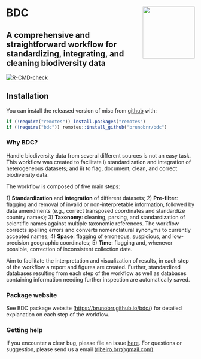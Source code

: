 
<!-- README.md is generated from README.Rmd. Please edit that file -->

# BDC <a href='https://github.com/brunobrr/bdc'><img src='https://github.com/brunobrr/bdc/blob/master/man/figures/logo.png' align="right" height="139" /></a>

## A comprehensive and straightforward workflow for standardizing, integrating, and cleaning biodiversity data

<!-- badges: start -->

[![R-CMD-check](https://github.com/brunobrr/bdc/actions/workflows/R-CMD-check.yaml/badge.svg)](https://github.com/brunobrr/bdc/actions/workflows/R-CMD-check.yaml)
<!-- badges: end -->

## Installation

You can install the released version of misc from
[github](https://github.com/brunobrr/bdc) with:

``` r
if (!require("remotes")) install.packages("remotes")
if (!require("bdc")) remotes::install_github("brunobrr/bdc")
```

### Why BDC?

Handle biodiversity data from several different sources is not an easy
task. This workflow was created to facilitate i) standardization and
integration of heterogeneous datasets; and ii) to flag, document, clean,
and correct biodiversity data.

The workflow is composed of five main steps:

1\) **Standardization** and **integration** of different datasets; 2)
**Pre-filter**: flagging and removal of invalid or non-interpretable
information, followed by data amendments (e.g., correct transposed
coordinates and standardize country names); 3) **Taxonomy**: cleaning,
parsing, and standardization of scientific names against multiple
taxonomic references. The workflow corrects spelling errors and converts
nomenclatural synonyms to currently accepted names; 4) **Space**:
flagging of erroneous, suspicious, and low-precision geographic
coordinates; 5) **Time**: flagging and, whenever possible, correction of
inconsistent collection date.

Aim to facilitate the interpretation and visualization of results, in
each step of the workflow a report and figures are created. Further,
standardized databases resulting from each step of the workflow as well
as databases containing information needing further inspection are
automatically saved.

### Package website

See BDC package website (<https://brunobrr.github.io/bdc/>) for detailed
explanation on each step of the workflow.

### Getting help

If you encounter a clear bug, please file an issue
[here](https://github.com/brunobrr/bdc/issues). For questions or
suggestion, please send us a email (ribeiro.brr@gmail.com).
